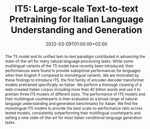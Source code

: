 ---
# Documentation: https://sourcethemes.com/academic/docs/managing-content/

title: "IT5: Large-scale Text-to-text Pretraining for Italian Language Understanding and Generation"
authors: [Gabriele Sarti, Malvina Nissim]
date: 2022-03-09T01:00:00+02:00
doi: ""

# Schedule page publish date (NOT publication's date).
publishDate: 2022-03-08T01:00:00+02:00

# Publication type.
# Legend: 0 = Uncategorized; 1 = Conference paper; 2 = Journal article;
# 3 = Preprint / Working Paper; 4 = Report; 5 = Book; 6 = Book section;
# 7 = Thesis; 8 = Patent
publication_types: ["3"]

# Publication name and optional abbreviated publication name.
publication: "Arxiv Preprint"
publication_short: "Arxiv"

abstract: "The T5 model and its unified text-to-text paradigm contributed in advancing the state-of-the-art for many natural language processing tasks. While some multilingual variants of the T5 model have recently been introduced, their performances were found to provide suboptimal performances for languages other than English if compared to monolingual variants. We are motivated by these findings to introduce IT5, the first family of encoder-decoder transformer models pretrained specifically on Italian. We perform a thorough cleaning of a web-crawled Italian corpus including more than 40 billion words and use it to pretrain three IT5 models of different sizes. The performance of IT5 models and their multilingual counterparts is then evaluated on a broad range of natural language understanding and generation benchmarks for Italian. We find the monolingual IT5 models to provide the best scale-to-performance ratio across tested models, consistently outperforming their multilingual counterparts and setting a new state-of-the-art for most Italian conditional language generation tasks."

# Summary. An optional shortened abstract.
summary: "IT5s are the first encoder-decoder transformers pretrained on more than 40 billion Italian words."

tags: [Natural Language Processing, Pre-training, Italian, HuggingFace, Deep Learning, T5, Conditional Language Generation, Multilingual]
categories: [Natural Language Processing]
featured: false

# Custom links (optional).
#   Uncomment and edit lines below to show custom links.
# links:
# - name: Follow
#   url: https://twitter.com
#   icon_pack: fab
#   icon: twitter
links:
- name: ArXiv
  url: https://arxiv.org/abs/2203.03759
  icon_pack: fas
  icon: file-contract
- name: Models
  url: https://huggingface.co/collections/gsarti/it5-lrec-coling-2024-6600468041d8fee2c42021c8
  icon: codepen
  icon_pack: fab
- name: Code
  url: https://github.com/gsarti/it5
  icon_pack: fab
  icon: github
- name: Demo
  url: https://huggingface.co/spaces/gsarti/it5-demo
  icon_pack: fas
  icon: rocket

url_pdf: https://arxiv.org/pdf/2203.03759.pdf
url_code:
url_dataset:
url_poster:
url_project:
url_slides:
url_source:
url_video:

# Featured image
# To use, add an image named `featured.jpg/png` to your page's folder. 
# Focal points: Smart, Center, TopLeft, Top, TopRight, Left, Right, BottomLeft, Bottom, BottomRight.
image:
  caption: ""
  focal_point: ""
  preview_only: false

# Associated Projects (optional).
#   Associate this publication with one or more of your projects.
#   Simply enter your project's folder or file name without extension.
#   E.g. `internal-project` references `content/project/internal-project/index.md`.
#   Otherwise, set `projects: []`.
projects: [it5]

# Slides (optional).
#   Associate this publication with Markdown slides.
#   Simply enter your slide deck's filename without extension.
#   E.g. `slides: "example"` references `content/slides/example/index.md`.
#   Otherwise, set `slides: ""`.
slides: ""
---